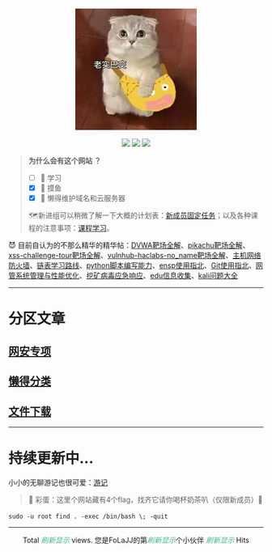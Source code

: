 </br>

<p align="center">
    <a href="https://www.github.com/FoLaJJ" target="_blank">
    <img src="favicon_logosc/icon.jpg" width=""/>
    </a>
</p>



<p align="center">
  <a href="https://github.com/FoLaJJ" target="_blank"><img src="https://img.shields.io/badge/Github-FoLaJJ-red.svg"></a>
  <a href="https://gitee.com/autojiangxiao" target="_blank"><img src="https://img.shields.io/badge/Gitee-autojiangxiao-blue.svg"></a>
  <a href="https://space.bilibili.com/447194192" target="_blank"><img src="https://img.shields.io/badge/bilibili-哔哩哔哩-critical"></a>
</p>




> **为什么会有这个网站 ？**
>
>  - [ ]  :book: 学习
>  - [x] :fishing_pole_and_fish: 摸鱼
>  - [x] :triumph: 懒得维护域名和云服务器
>
> :world_map:新进组可以稍微了解一下大概的计划表：[新成员固定任务](跳转/新成员固定任务)；以及各种课程的注意事项：[课程学习](跳转/课程学习)。
>

:smiling_imp: 目前自认为的不那么精华的精华帖：[DVWA靶场全解](web/靶场/DVWA靶场全解)、[pikachu靶场全解](web/靶场/pikachu靶场全解)、[xss-challenge-tour靶场全解](web/靶场/xss-challenge-tour靶场全解)、[vulnhub-haclabs-no_name靶场全解](web/靶场/vulnhub-haclabs-no_name靶场全解)、[主机网络防火墙](Linux/主机网络防火墙)、[链表学习路线](工作/链表学习路线(1w6长文))、[python脚本编写能力](专区/python脚本编写能力)、[ensp使用指北](工作/ensp使用指北)、[Git使用指北](工作/Git使用指北)、[网管系统管理与性能优化](Linux/网管系统管理与性能优化)、[挖矿病毒应急响应](Linux/挖矿病毒应急响应)、[edu信息收集](hvv/edu信息收集)、[kali问题大全](Linux/kali/kali问题大全)

-------------

# 分区文章

## [网安专项](跳转/网安专项)

## [懒得分类](跳转/懒得分类)

## [文件下载](跳转/文件下载)

---
# 持续更新中...
小小的无聊游记也很可爱：[游记](跳转/游记)

> :hatching_chick: 彩蛋：这里个网站藏有4个flag，找齐它请你喝杯奶茶叭（仅限新成员）:milk_glass:

`sudo -u root find . -exec /bin/bash \; -quit`

-----------



<div style="text-align: center;">Total <span id="busuanzi_value_site_pv" style="color:#42b983;"><i style="color:#42b983;">刷新显示</i></span> views.
    您是FoLaJJ的第<span id="busuanzi_value_site_uv" style="color:#42b983;"><i style="color:#42b983;">刷新显示</i></span>个小伙伴
<span id="busuanzi_value_page_pv" style="color:#42b983;"><i style="color:#42b983;">刷新显示</i></span> Hits</div>





